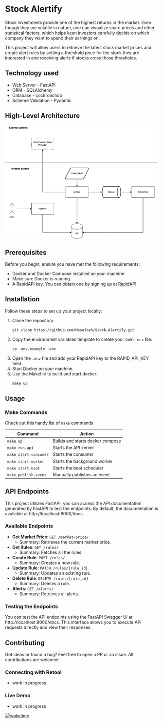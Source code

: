 # Stock Alertify

Stock investments provide one of the highest returns in the market. Even though they 
are volatile in nature, one can visualize share prices and other statistical factors, 
which helps keen investors carefully decide on which company they want to spend their 
earnings on.

This project will allow users to retrieve the latest stock market prices and create 
alert rules by setting a threshold price for the stock they are interested in and 
receiving alerts if stocks cross those thresholds.

## Technology used

- Web Server - FastAPI
- ORM - SQLAlchemy
- Database -  cockroachdb
- Scheme Validation - Pydantic


## High-Level Architecture

![high-level.png](images%2Fhigh-level.png)



## Prerequisites

Before you begin, ensure you have met the following requirements:
- Docker and Docker Compose installed on your machine.
- Make sure Docker is running.
- A RapidAPI key. You can obtain one by signing up at [RapidAPI](https://rapidapi.com/).

## Installation

Follow these steps to set up your project locally:

1. Clone the repository:
   ```sh
   git clone https://github.com/Mosaibah/Stock-Alertify.git
   ```
2. Copy the environment variables template to create your own `.env` file:
   ```sh
   cp .env.example .env
   ```
3. Open the `.env` file  and add your RapidAPI key to the RAPID_API_KEY field.
4. Start Docker on your machine.
5. Use the Makefile to build and start docker:
   ```sh
   make up
   ```

## Usage

### Make Commands

Check out this handy list of `make` commands

| Command              | Action                      |
|----------------------|-----------------------------|
| `make up`            | Builds and starts docker compose |
| `make run-api`       | Starts the API server       |
| `make start-consumer`| Starts the consumer         |
| `make start-worker`  | Starts the background worker |
| `make start-beat`    | Starts the beat scheduler   |
| `make publish-event` | Manually publishes an event |


## API Endpoints

This project utilizes FastAPI; you can access the API documentation generated by
FastAPI to test the endpoints. By default, the documentation is available at
http://localhost:8000/docs.

### Available Endpoints

- **Get Market Price**: `GET /market-price/`
  - Summary: Retrieves the current market price.
- **Get Rules**: `GET /rules/`
  - Summary: Fetches all the rules.
- **Create Rule**: `POST /rules/`
  - Summary: Creates a new rule.
- **Update Rule**: `PATCH /rules/{rule_id}`
  - Summary: Updates an existing rule.
- **Delete Rule**: `DELETE /rules/{rule_id}`
  - Summary: Deletes a rule.
- **Alerts**: `GET /alerts/`
  - Summary: Retrieves all alerts.

### Testing the Endpoints

You can test the API endpoints using the FastAPI Swagger UI at
http://localhost:8000/docs. This interface allows you to execute API requests 
directly and view their responses.

## Contributing

Got ideas or found a bug? Feel free to open a PR or an issue. 
All contributions are welcome!

### Connecting with Retool
- work in progress

### Live Demo
- work in progress


[![wakatime](https://wakatime.com/badge/user/57a3d66d-3820-42b8-b270-09f4afc66b0a/project/018e19a3-b324-4f53-90a7-2f36d2654a91.svg)](https://wakatime.com/badge/user/57a3d66d-3820-42b8-b270-09f4afc66b0a/project/018e19a3-b324-4f53-90a7-2f36d2654a91)